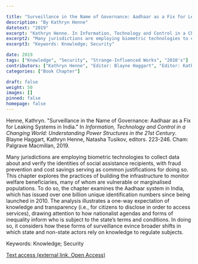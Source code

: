 ```yaml
---

title: "Surveillance in the Name of Governance: Aadhaar as a Fix for Leaking Systems in India"
description: "By Kathryn Henne"
datetext: "2019"
excerpt: "Kathryn Henne. In Information, Technology and Control in a Changing World: Understanding Power Structures in the 21st Century. Blayne Haggart, Kathryn Henne, Natasha Tusikov, editors. 223-246. Cham: Palgrave Macmillan, 2019."
excerpt2: "Many jurisdictions are employing biometric technologies to collect data about and verify the identities of social assistance recipients, with fraud prevention and cost savings serving as common justifications for doing so. This chapter explores the practices of building the infrastructure to monitor welfare beneficiaries, many of whom are vulnerable or marginalised populations. To do so, the chapter examines the Aadhaar system in India, which has issued over one billion unique identification numbers since being launched in 2010. The analysis illustrates a one-way expectation of knowledge and transparency (i.e., for citizens to disclose in order to access services), drawing attention to how nationalist agendas and forms of inequality inform who is subject to the state’s terms and conditions. In doing so, it considers how these forms of surveillance evince broader shifts in which state and non-state actors rely on knowledge to regulate subjects."
excerpt3: "Keywords: Knowledge; Security"

date: 2019
tags: ["Knowledge", "Security", "Strange-Influenced Works", "2010's"]
contributors: ["Kathryn Henne", "Editor: Blayne Haggart", "Editor: Kathryn Henne", "Editor: Natasha Tusikov"]
categories: ["Book Chapter"]

draft: false
weight: 50
images: []
pinned: false
homepage: false
---
```


Henne, Kathryn. "Surveillance in the Name of Governance: Aadhaar as a Fix for Leaking Systems in India." In *Information, Technology and Control in a Changing World: Understanding Power Structures in the 21st Century*. Blayne Haggart, Kathryn Henne, Natasha Tusikov, editors.  223-246. Cham: Palgrave Macmillan, 2019.

Many jurisdictions are employing biometric technologies to collect data about and verify the identities of social assistance recipients, with fraud prevention and cost savings serving as common justifications for doing so. This chapter explores the practices of building the infrastructure to monitor welfare beneficiaries, many of whom are vulnerable or marginalised populations. To do so, the chapter examines the Aadhaar system in India, which has issued over one billion unique identification numbers since being launched in 2010. The analysis illustrates a one-way expectation of knowledge and transparency (i.e., for citizens to disclose in order to access services), drawing attention to how nationalist agendas and forms of inequality inform who is subject to the state’s terms and conditions. In doing so, it considers how these forms of surveillance evince broader shifts in which state and non-state actors rely on knowledge to regulate subjects.

Keywords: Knowledge; Security

[Text access (external link, Open Access)](https://link.springer.com/chapter/10.1007/978-3-030-14540-8_11)

